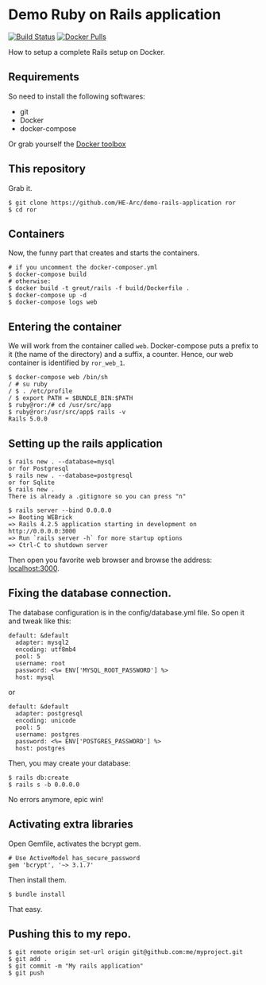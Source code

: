 # Demo Ruby on Rails application

[![Build Status](https://travis-ci.org/HE-Arc/demo-rails-application.svg?branch=master)](https://travis-ci.org/HE-Arc/demo-rails-application)
[![Docker Pulls](https://img.shields.io/docker/pulls/greut/rails.svg?maxAge=2592000?style=flat-square)](https://hub.docker.com/r/greut/rails)

How to setup a complete Rails setup on Docker.

## Requirements

So need to install the following softwares:

 * git
 * Docker
 * docker-compose

Or grab yourself the [Docker toolbox](https://www.docker.com/docker-toolbox)

## This repository

Grab it.

    $ git clone https://github.com/HE-Arc/demo-rails-application ror
    $ cd ror

## Containers

Now, the funny part that creates and starts the containers.

    # if you uncomment the docker-composer.yml
    $ docker-compose build
    # otherwise:
    $ docker build -t greut/rails -f build/Dockerfile .
    $ docker-compose up -d
    $ docker-compose logs web

## Entering the container

We will work from the container called `web`. Docker-compose puts a prefix
to it (the name of the directory) and a suffix, a counter. Hence, our web
container is identified by `ror_web_1`.

    $ docker-compose web /bin/sh
    / # su ruby
    / $ . /etc/profile
    / $ export PATH = $BUNDLE_BIN:$PATH
    $ ruby@ror:/# cd /usr/src/app
    $ ruby@ror:/usr/src/app$ rails -v
    Rails 5.0.0


## Setting up the rails application

    $ rails new . --database=mysql
    or for Postgresql
    $ rails new . --database=postgresql
    or for Sqlite
    $ rails new .
    There is already a .gitignore so you can press "n"

    $ rails server --bind 0.0.0.0
    => Booting WEBrick
    => Rails 4.2.5 application starting in development on http://0.0.0.0:3000
    => Run `rails server -h` for more startup options
    => Ctrl-C to shutdown server

Then open you favorite web browser and browse the address:
[localhost:3000](http://localhost:3000).

## Fixing the database connection.

The database configuration is in the config/database.yml file. So open it and
tweak like this:

    default: &default
      adapter: mysql2
      encoding: utf8mb4
      pool: 5
      username: root
      password: <%= ENV['MYSQL_ROOT_PASSWORD'] %>
      host: mysql

or

    default: &default
      adapter: postgresql
      encoding: unicode
      pool: 5
      username: postgres
      password: <%= ENV['POSTGRES_PASSWORD'] %>
      host: postgres

Then, you may create your database:

    $ rails db:create
    $ rails s -b 0.0.0.0

No errors anymore, epic win!

## Activating extra libraries

Open Gemfile, activates the bcrypt gem.

    # Use ActiveModel has_secure_password
    gem 'bcrypt', '~> 3.1.7'

Then install them.

    $ bundle install

That easy.


## Pushing this to my repo.

    $ git remote origin set-url origin git@github.com:me/myproject.git
    $ git add .
    $ git commit -m "My rails application"
    $ git push
